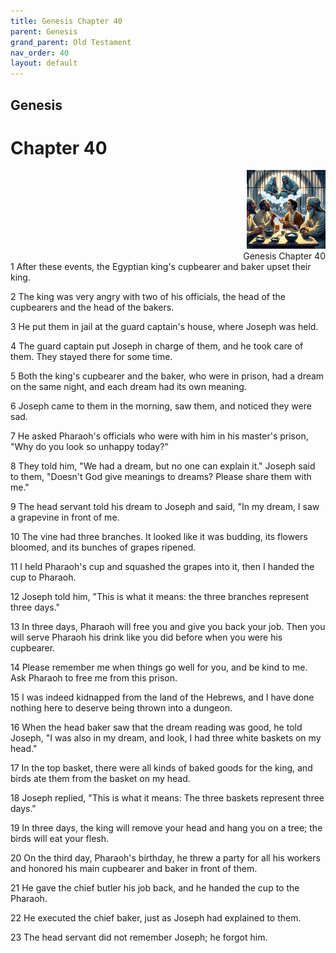 ```yaml
---
title: Genesis Chapter 40
parent: Genesis
grand_parent: Old Testament
nav_order: 40
layout: default
---
```


## Genesis

# Chapter 40

<div style="clear: both; text-align: right;">
    <img src="/assets/Image/Genesis/500/40.jpg" alt="Genesis Chapter 40" class="chapter-image" style="max-width: 25%; height: auto;"/>
    <figcaption style="font-size: 14px;">Genesis Chapter 40</figcaption>
</div>
1 After these events, the Egyptian king's cupbearer and baker upset their king.

2 The king was very angry with two of his officials, the head of the cupbearers and the head of the bakers.

3 He put them in jail at the guard captain's house, where Joseph was held.

4 The guard captain put Joseph in charge of them, and he took care of them. They stayed there for some time.

5 Both the king's cupbearer and the baker, who were in prison, had a dream on the same night, and each dream had its own meaning.

6 Joseph came to them in the morning, saw them, and noticed they were sad.

7 He asked Pharaoh's officials who were with him in his master's prison, "Why do you look so unhappy today?"

8 They told him, "We had a dream, but no one can explain it." Joseph said to them, "Doesn't God give meanings to dreams? Please share them with me."

9 The head servant told his dream to Joseph and said, "In my dream, I saw a grapevine in front of me.

10 The vine had three branches. It looked like it was budding, its flowers bloomed, and its bunches of grapes ripened.

11 I held Pharaoh's cup and squashed the grapes into it, then I handed the cup to Pharaoh.

12 Joseph told him, "This is what it means: the three branches represent three days."

13 In three days, Pharaoh will free you and give you back your job. Then you will serve Pharaoh his drink like you did before when you were his cupbearer.

14 Please remember me when things go well for you, and be kind to me. Ask Pharaoh to free me from this prison.

15 I was indeed kidnapped from the land of the Hebrews, and I have done nothing here to deserve being thrown into a dungeon.

16 When the head baker saw that the dream reading was good, he told Joseph, "I was also in my dream, and look, I had three white baskets on my head."

17 In the top basket, there were all kinds of baked goods for the king, and birds ate them from the basket on my head.

18 Joseph replied, "This is what it means: The three baskets represent three days."

19 In three days, the king will remove your head and hang you on a tree; the birds will eat your flesh.

20 On the third day, Pharaoh's birthday, he threw a party for all his workers and honored his main cupbearer and baker in front of them.

21 He gave the chief butler his job back, and he handed the cup to the Pharaoh.

22 He executed the chief baker, just as Joseph had explained to them.

23 The head servant did not remember Joseph; he forgot him.



